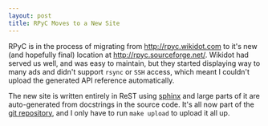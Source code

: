 ```yaml
---
layout: post
title: RPyC Moves to a New Site 
---
```


RPyC is in the process of migrating from http://rpyc.wikidot.com to it's new (and hopefully final) 
location at http://rpyc.sourceforge.net/. Wikidot had served us well, and was easy to maintain, 
but they started displaying way to many ads and didn't support `rsync` or `SSH` access, 
which meant I couldn't upload the generated API reference automatically. 

The new site is written entirely in ReST using [sphinx](http://sphinx.pocoo.org/) and large parts 
of it are auto-generated from docstrings in the source code. It's all now part of the 
[git repository](http://http://github.com/tomerfiliba/rpyc), and I only have to run 
`make upload` to upload it all up.

